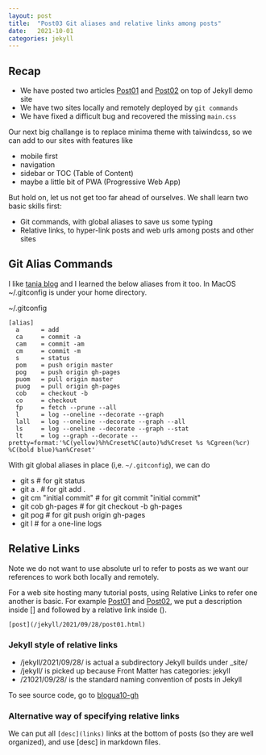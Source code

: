 ```yaml
---
layout: post
title:  "Post03 Git aliases and relative links among posts"
date:   2021-10-01
categories: jekyll
---
```


## Recap

* We have posted two articles [Post01] and [Post02] on top of Jekyll demo site
* We have two sites locally and remotely deployed by `git commands`
* We have fixed a difficult bug and recovered the missing `main.css`

Our next big challange is to replace minima theme with taiwindcss, so we can add to our sites with features like
* mobile first
* navigation
* sidebar or TOC (Table of Content)
* maybe a little bit of PWA (Progressive Web App)

But hold on, let us not get too far ahead of ourselves. We shall learn two basic skills first:
* Git commands, with global aliases to save us some typing
* Relative links, to hyper-link posts and web urls among posts and other sites

## Git Alias Commands

I like [tania blog] and I learned the below aliases from it too. In MacOS ~/.gitconfig is under your home directory.

~/.gitconfig
```
[alias]
  a      = add
  ca     = commit -a
  cam    = commit -am
  cm     = commit -m
  s      = status
  pom    = push origin master
  pog    = push origin gh-pages
  puom   = pull origin master
  puog   = pull origin gh-pages
  cob    = checkout -b
  co     = checkout
  fp     = fetch --prune --all
  l      = log --oneline --decorate --graph
  lall   = log --oneline --decorate --graph --all
  ls     = log --oneline --decorate --graph --stat
  lt     = log --graph --decorate --pretty=format:'%C(yellow)%h%Creset%C(auto)%d%Creset %s %Cgreen(%cr) %C(bold blue)%an%Creset'
```

With git global aliases in place (i,e. `~/.gitconfig`), we can do
* git s  # for git status
* git a .  # for git add .
* git cm "initial commit"  # for git commit "initial commit"
* git cob gh-pages  # for git checkout -b gh-pages
* git pog  # for git push origin gh-pages
* git l  # for a one-line logs

## Relative Links

Note we do not want to use absolute url to refer to posts as we want our references to work both locally and remotely.

For a web site hosting many tutorial posts, using Relative Links to refer one another is basic.
For example [Post01] and [Post02], we put a description inside [] and followed by a relative link inside ().
```
[post](/jekyll/2021/09/28/post01.html)
```

### Jekyll style of relative links
  * /jekyll/2021/09/28/ is actual a subdirectory Jekyll builds under _site/
  * /jekyll/ is picked up because Front Matter has categories: jekyll
  * /21021/09/28/ is the standard naming convention of posts in Jekyll

To see source code, go to [blogua10-gh]

### Alternative way of specifying relative links

We can put all `[desc](links)` links at the bottom of posts (so they are well organized), and use [desc] in markdown files.

[Post01]: /jekyll/2021/09/28/post01.html
[Post02]: /jekyll/2021/09/28/post02.html
[blogua10-gh]:   https://github.com/kuolai/blogua10
[tania blog]: https://www.taniarascia.com/getting-started-with-git/